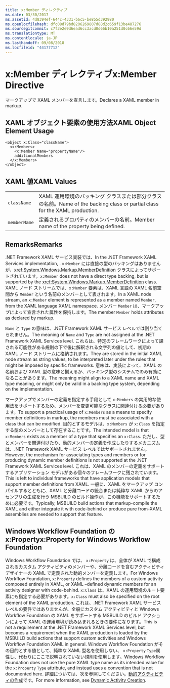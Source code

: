 ```yaml
---
title: x:Member ディレクティブ
ms.date: 03/30/2017
ms.assetid: 4d8394ef-644c-4331-b6c5-be855d392980
ms.openlocfilehash: dfc08d79bd8206269807d88d2c659f13be487276
ms.sourcegitcommit: c7f3e2e9d6ead6cc3acd0d66b10a251d0c66e59d
ms.translationtype: MT
ms.contentlocale: ja-JP
ms.lasthandoff: 09/08/2018
ms.locfileid: "44177712"
---
```

# <a name="xmember-directive"></a><span data-ttu-id="c28eb-102">x:Member ディレクティブ</span><span class="sxs-lookup"><span data-stu-id="c28eb-102">x:Member Directive</span></span>
<span data-ttu-id="c28eb-103">マークアップで XAML メンバーを宣言します。</span><span class="sxs-lookup"><span data-stu-id="c28eb-103">Declares a XAML member in markup.</span></span>  
  
## <a name="xaml-object-element-usage"></a><span data-ttu-id="c28eb-104">XAML オブジェクト要素の使用方法</span><span class="sxs-lookup"><span data-stu-id="c28eb-104">XAML Object Element Usage</span></span>  
  
```  
<object x:Class="className">  
  <x:Members>  
    <x:Member Name="propertyName"/>  
    additionalMembers  
  </x:Members>  
</object>  
```  
  
## <a name="xaml-values"></a><span data-ttu-id="c28eb-105">XAML 値</span><span class="sxs-lookup"><span data-stu-id="c28eb-105">XAML Values</span></span>  
  
|||  
|-|-|  
|`className`|<span data-ttu-id="c28eb-106">XAML 運用環境のバッキング クラスまたは部分クラスの名前。</span><span class="sxs-lookup"><span data-stu-id="c28eb-106">Name of the backing class or partial class for the XAML production.</span></span>|  
|`memberName`|<span data-ttu-id="c28eb-107">定義されるプロパティのメンバーの名前。</span><span class="sxs-lookup"><span data-stu-id="c28eb-107">Member name of the property being defined.</span></span>|  
  
## <a name="remarks"></a><span data-ttu-id="c28eb-108">Remarks</span><span class="sxs-lookup"><span data-stu-id="c28eb-108">Remarks</span></span>  
 <span data-ttu-id="c28eb-109">.NET Framework XAML サービス実装では、</span><span class="sxs-lookup"><span data-stu-id="c28eb-109">In the .NET Framework XAML Services implementation, .</span></span> <span data-ttu-id="c28eb-110">`x:Member` には直接の型のバッキングはありませんが、<xref:System.Windows.Markup.MemberDefinition> クラスによってサポートされています。</span><span class="sxs-lookup"><span data-stu-id="c28eb-110">`x:Member` does not have a direct type backing, but is supported by the <xref:System.Windows.Markup.MemberDefinition> class.</span></span> <span data-ttu-id="c28eb-111">XAML ノード ストリームでは、`x:Member` 要素は、XAML 言語の XAML 名前空間から `Member` という名前のメンバーとして表されます。</span><span class="sxs-lookup"><span data-stu-id="c28eb-111">In a XAML node stream, an `x:Member` element is represented as a member named `Member`, from the XAML language XAML namespace.</span></span> <span data-ttu-id="c28eb-112">メンバー `Member` は、マークアップによって宣言された属性を保持します。</span><span class="sxs-lookup"><span data-stu-id="c28eb-112">The member `Member` holds attributes as declared by markup.</span></span>  
  
 <span data-ttu-id="c28eb-113">`Name` と `Type` の意味は、.NET Framework XAML サービス レベルでは割り当てられません。</span><span class="sxs-lookup"><span data-stu-id="c28eb-113">The meaning of `Name` and `Type` are not assigned at the .NET Framework XAML Services level.</span></span> <span data-ttu-id="c28eb-114">これらは、特定のフレームワークによって課される可能性がある規則の下で後に解釈される文字列の値として、初期の XAML ノード ストリームに格納されます。</span><span class="sxs-lookup"><span data-stu-id="c28eb-114">They are stored in the initial XAML node stream as string values, to be interpreted later under the rules that might be imposed by specific frameworks.</span></span> <span data-ttu-id="c28eb-115">意味は、実装によって、XAML の名前および XAML 型の意味と揃えるか、バッキング型のシステムでのみ有効になることがあります。</span><span class="sxs-lookup"><span data-stu-id="c28eb-115">The meaning might align to a XAML name and XAML type meaning, or might only be valid in a backing type system, depending on the implementation.</span></span>  
  
 <span data-ttu-id="c28eb-116">マークアップでメンバーの定義を指定する手段として `x:Members` の実用的な使用法をサポートするため、メンバーを変更可能なクラスに関連付ける必要があります。</span><span class="sxs-lookup"><span data-stu-id="c28eb-116">To support a practical usage of `x:Members` as a means to specify member definitions in markup, the members must be associated with a class that can be modified.</span></span> <span data-ttu-id="c28eb-117">目的とするモデルは、`x:Members` が `x:Class` を指定する型のメンバーとして存在することです。</span><span class="sxs-lookup"><span data-stu-id="c28eb-117">The intended model is that `x:Members` exists as a member of a type that specifies an `x:Class`.</span></span> <span data-ttu-id="c28eb-118">ただし、型とメンバーを関連付けたり、動的メンバーの定義を作成したりするメカニズムは、.NET Framework XAML サービス レベルではサポートされません。</span><span class="sxs-lookup"><span data-stu-id="c28eb-118">However, the mechanism for associating types and members or for producing dynamic member definitions is not supported at the .NET Framework XAML Services level.</span></span> <span data-ttu-id="c28eb-119">これは、XAML のメンバーの定義をサポートするアプリケーション モデルがある個々のフレームワークに残されています。</span><span class="sxs-lookup"><span data-stu-id="c28eb-119">This is left to individual frameworks that have application models that support member definitions from XAML.</span></span> <span data-ttu-id="c28eb-120">一般に、XAML をマークアップ コンパイルするとともに、XAML と分離コードの統合または純粋な XAML からのアセンブリの生成を行う MSBUILD のビルド操作が、この機能をサポートするために必要です。</span><span class="sxs-lookup"><span data-stu-id="c28eb-120">Typically, MSBUILD build actions that markup-compile the XAML and either integrate it with code-behind or produce pure from-XAML assemblies are needed to support that feature.</span></span>  
  
## <a name="xproperty-for-windows-workflow-foundation"></a><span data-ttu-id="c28eb-121">Windows Workflow Foundation の x:Property</span><span class="sxs-lookup"><span data-stu-id="c28eb-121">x:Property for Windows Workflow Foundation</span></span>  
 <span data-ttu-id="c28eb-122">Windows Workflow Foundation では、 `x:Property` は、全体が XAML で構成されるカスタム アクティビティのメンバーや、分離コードを含むアクティビティ デザイナーの XAML で定義された動的メンバーを定義します。</span><span class="sxs-lookup"><span data-stu-id="c28eb-122">For Windows Workflow Foundation, `x:Property` defines the members of a custom activity composed entirely in XAML, or XAML –defined dynamic members for an activity designer with code-behind.</span></span> <span data-ttu-id="c28eb-123">`x:Class` は、XAML の運用環境のルート要素にも指定する必要があります。</span><span class="sxs-lookup"><span data-stu-id="c28eb-123">`x:Class` must also be specified on the root element of the XAML production.</span></span> <span data-ttu-id="c28eb-124">これは、.NET Framework XAML サービス レベルの要件ではありませんが、全般にカスタム アクティビティと Windows Workflow Foundation の XAML をサポートする MSBUILD のビルド アクションによって XAML の運用環境が読み込まれるときの要件になります。</span><span class="sxs-lookup"><span data-stu-id="c28eb-124">This is not a requirement at the .NET Framework XAML Services level, but becomes a requirement when the XAML production is loaded by the MSBUILD build actions that support custom activities and Windows Workflow Foundation XAML in general.</span></span> <span data-ttu-id="c28eb-125">Windows Workflow Foundation がその目的とする値として、純粋な XAML 型名を使用しない、 `x:Property` `Type`属性し、代わりにここで説明されていない規則を使用します。</span><span class="sxs-lookup"><span data-stu-id="c28eb-125">Windows Workflow Foundation does not use the pure XAML type name as its intended value for the `x:Property` `Type` attribute, and instead uses a convention that is not documented here.</span></span> <span data-ttu-id="c28eb-126">詳細については、次を参照してください。[動的アクティビティの作成](https://msdn.microsoft.com/library/dd807392.aspx)です。</span><span class="sxs-lookup"><span data-stu-id="c28eb-126">For more information, see [Dynamic Activity Creation](https://msdn.microsoft.com/library/dd807392.aspx).</span></span>
